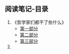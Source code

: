 
## 阅读笔记-目录
1. 《哲学家们都干了些什么》
	- [第一部分](https://github.com/wangyuchaogeek/ReadingNotes/blob/master/哲学家们都干了些什么/第一部分.md)
	- [第二部分]()
	- [第三部分]()
2. 
